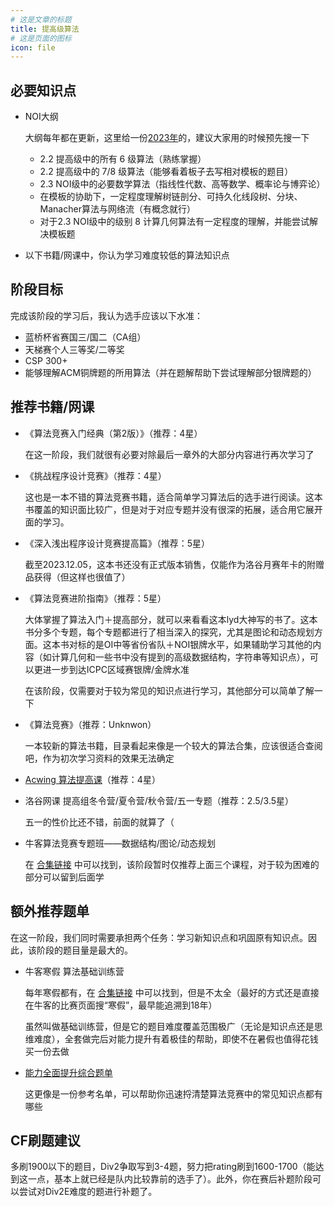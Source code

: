 ```yaml
---
# 这是文章的标题
title: 提高级算法
# 这是页面的图标
icon: file
---
```


<!-- more -->

## 必要知识点

* NOI大纲

  大纲每年都在更新，这里给一份[2023年](https://www.noi.cn/xw/2023-03-15/788060.shtml)的，建议大家用的时候预先搜一下

  * 2.2 提高级中的所有 6 级算法（熟练掌握）
  * 2.2 提高级中的 7/8 级算法（能够看着板子去写相对模板的题目）
  * 2.3 NOI级中的必要数学算法（指线性代数、高等数学、概率论与博弈论）
  * 在模板的协助下，一定程度理解树链剖分、可持久化线段树、分块、Manacher算法与网络流（有概念就行）
  * 对于2.3 NOI级中的级别 8 计算几何算法有一定程度的理解，并能尝试解决模板题

* 以下书籍/网课中，你认为学习难度较低的算法知识点

## 阶段目标

完成该阶段的学习后，我认为选手应该以下水准：

* 蓝桥杯省赛国三/国二（CA组）
* 天梯赛个人三等奖/二等奖
* CSP 300+
* 能够理解ACM铜牌题的所用算法（并在题解帮助下尝试理解部分银牌题的）

## 推荐书籍/网课

* 《算法竞赛入门经典（第2版）》（推荐：4星）

  在这一阶段，我们就很有必要对除最后一章外的大部分内容进行再次学习了

* 《挑战程序设计竞赛》（推荐：4星）

  这也是一本不错的算法竞赛书籍，适合简单学习算法后的选手进行阅读。这本书覆盖的知识面比较广，但是对于对应专题并没有很深的拓展，适合用它展开面的学习。

* 《深入浅出程序设计竞赛提高篇》（推荐：5星）

  截至2023.12.05，这本书还没有正式版本销售，仅能作为洛谷月赛年卡的附赠品获得（但这样也很值了）

* 《算法竞赛进阶指南》（推荐：5星）

  大体掌握了算法入门＋提高部分，就可以来看看这本lyd大神写的书了。这本书分多个专题，每个专题都进行了相当深入的探究，尤其是图论和动态规划方面。这本书对标的是OI中等省份省队＋NOI银牌水平，如果辅助学习其他的内容（如计算几何和一些书中没有提到的高级数据结构，字符串等知识点），可以更进一步到达ICPC区域赛银牌/金牌水准

  在该阶段，仅需要对于较为常见的知识点进行学习，其他部分可以简单了解一下
* 《算法竞赛》（推荐：Unknwon）

  一本较新的算法书籍，目录看起来像是一个较大的算法合集，应该很适合查阅吧，作为初次学习资料的效果无法确定

* [Acwing 算法提高课](https://www.acwing.com/activity/content/16/)（推荐：4星）

* 洛谷网课 提高组冬令营/夏令营/秋令营/五一专题（推荐：2.5/3.5星）

  五一的性价比还不错，前面的就算了（

* 牛客算法竞赛专题班——数据结构/图论/动态规划

  在 [合集链接](https://ac.nowcoder.com/acm/course) 中可以找到，该阶段暂时仅推荐上面三个课程，对于较为困难的部分可以留到后面学


## 额外推荐题单

在这一阶段，我们同时需要承担两个任务：学习新知识点和巩固原有知识点。因此，该阶段的题目量是最大的。

* 牛客寒假 算法基础训练营

  每年寒假都有，在 [合集链接](https://ac.nowcoder.com/acm/course) 中可以找到，但是不太全（最好的方式还是直接在牛客的比赛页面搜“寒假”，最早能追溯到18年）

  虽然叫做基础训练营，但是它的题目难度覆盖范围极广（无论是知识点还是思维难度），全套做完后对能力提升有着极佳的帮助，即使不在暑假也值得花钱买一份去做

* [能力全面提升综合题单](https://www.luogu.com.cn/training/9391#information)

  这更像是一份参考名单，可以帮助你迅速捋清楚算法竞赛中的常见知识点都有哪些

## CF刷题建议

多刷1900以下的题目，Div2争取写到3-4题，努力把rating刷到1600-1700（能达到这一点，基本上就已经是队内比较靠前的选手了）。此外，你在赛后补题阶段可以尝试对Div2E难度的题进行补题了。